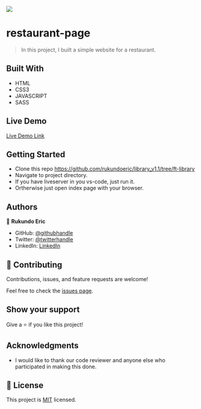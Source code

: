 ![](https://img.shields.io/badge/Microverse-blueviolet)

# restaurant-page

> In this project, I built a simple website for a restaurant.

## Built With

- HTML
- CSS3
- JAVASCRIPT
- SASS


## Live Demo

[Live Demo Link](https://raw.githack.com/rukundoeric/restaurant-page/restaurant-page/dist/index.html)

## Getting Started

- Clone this repo https://github.com/rukundoeric/library_v1.1/tree/ft-library
- Navigate to project directory.
- If you have liveserver in you vs-code, just run it.
- Ortherwise just open index page with your browser.

## Authors

👤 **Rukundo Eric**

- GitHub: [@githubhandle](https://github.com/rukundoeric)
- Twitter: [@twitterhandle](https://twitter.com/rukundoeric005)
- LinkedIn: [LinkedIn](https://www.linkedin.com/in/rukundo-eric-000bba181/)


## 🤝 Contributing

Contributions, issues, and feature requests are welcome!

Feel free to check the [issues page](https://github.com/rukundoeric/restaurant-page/issues).

## Show your support

Give a ⭐️ if you like this project!

## Acknowledgments

- I would like to thank our code reviewer and anyone else who participated in making this done.

## 📝 License

This project is [MIT](./LICENCE) licensed.
